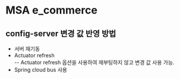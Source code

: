 # MSA e_commerce

## config-server 변경 값 반영 방법  
- 서버 재기동  
- Actuator refresh  
 -- Actuator refresh 옵션을 사용하여 재부팅하지 않고 변경 값 사용 가능.
- Spring cloud bus 사용  
